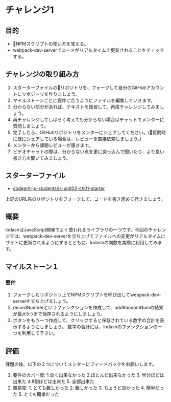 # チャレンジ1

## 目的

- NPMスクリプトの使い方を覚える。
- webpack-dev-serverでコードがリアルタイムで更新されることをチェックする。

## チャレンジの取り組み方

1. スターターファイルのリポジトリを、フォークして自分のGitHubアカウントにリポジトリを作りましょう。
2. マイルストーンごとに要件に合うようにファイルを編集していきます。
3. 分からない部分があれば、テキストを復習して、再度チャレンジしてみましょう。
4. 再チャレンジしてしばらく考えても分からない場合はチャットでメンターに質問しましょう。
5. 完了したら、GitHubリポジトリをメンターにシェアしてください。(質問時に既にシェアしている場合は、レビューを直接依頼しましょう。)
6. メンターから課題レビューが届きます。
7. ビデオチャットの際は、分からない点を更に突っ込んで聞いたり、より良い書き方を聞いてみましょう。


## スターターファイル

- [codegrit-jp-students/js-unit02-ch01-starter](https://github.com/codegrit-jp-students/js-unit02-ch01-starter)

上記のURL先のリポジトリをフォークして、コードを書き進めて行きましょう。

## 概要

lodashはJavaScript開発でよく使われるライブラリの一つです。今回のチャレンジでは、webpack-dev-serverを立ち上げてファイルへの変更がリアルタイムにサイトに更新されるようにするとともに、lodashの関数を実際に利用してみます。

## マイルストーン１

### 要件

1. フォークしたリポジトリ上でNPMスクリプトを呼び出してwebpack-dev-serverを立ち上げましょう。
2. recordNumberというファンクションを作成して、addRandomNumの結果が最大5つまで保存されるようにしましょう。
3. ボタンをもう一つ作成して、クリックすると保存されている数字の合計を表示するようにしましょう。 数字の合計には、lodashのファンクションの一つを利用して下さい。

## 評価

課題の後、以下の２つについてメンターにフィードバックをお願いします。

1. 要件のカバー度: 1.全く出来なかった 2.ほとんど出来なかった 3. 半分ほどは出来た 4.8割ほどは出来た 5. 全部出来た
2. 難易度: 1. とても難しかった 2. 難しかった 3. ちょうど良かった 4. 簡単だった 5. とても簡単だった
